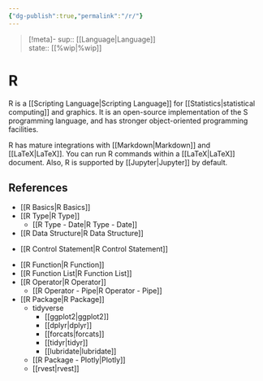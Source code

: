 ```yaml
---
{"dg-publish":true,"permalink":"/r/"}
---
```


> [!meta]-
sup:: [[Language\|Language]]  
state:: [[%wip\|%wip]]  

# R

R is a [[Scripting Language\|Scripting Language]] for [[Statistics\|statistical computing]] and graphics. It is an open-source implementation of the S programming language, and has stronger object-oriented programming facilities.

R has mature integrations with [[Markdown\|Markdown]] and [[LaTeX\|LaTeX]].
You can run R commands within a [[LaTeX\|LaTeX]] document.
Also, R is supported by [[Jupyter\|Jupyter]] by default.

## References

* [[R Basics\|R Basics]]
* [[R Type\|R Type]]
    * [[R Type - Date\|R Type - Date]]
* [[R Data Structure\|R Data Structure]]
- [[R Control Statement\|R Control Statement]]
* [[R Function\|R Function]]
* [[R Function List\|R Function List]]
* [[R Operator\|R Operator]]
    - [[R Operator - Pipe\|R Operator - Pipe]]
* [[R Package\|R Package]]
    - tidyverse
        - [[ggplot2\|ggplot2]]
        - [[dplyr\|dplyr]]
        - [[forcats\|forcats]]
        - [[tidyr\|tidyr]]
        - [[lubridate\|lubridate]]
    - [[R Package - Plotly\|Plotly]]
    - [[rvest\|rvest]]
